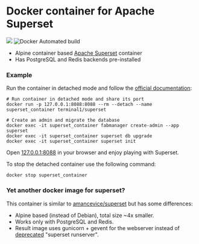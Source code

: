 # Docker container for Apache Superset

[![](https://images.microbadger.com/badges/image/terminal1/superset.svg)](https://hub.docker.com/r/terminal1/superset/)
![Docker Automated build](https://img.shields.io/docker/automated/terminal1/superset.svg)


* Alpine container based [Apache Superset](https://superset.apache.org/) container
* Has PostgreSQL and Redis backends pre-installed

### Example
Run the container in detached mode and follow the [official documentation](https://superset.apache.org/installation.html#superset-installation-and-initialization):
```
# Run container in detached mode and share its port
docker run -p 127.0.0.1:8088:8088 --rm --detach --name superset_container terminal1/superset

# Create an admin and migrate the database
docker exec -it superset_container fabmanager create-admin --app superset
docker exec -it superset_container superset db upgrade
docker exec -it superset_container superset init
```
Open [127.0.0.1:8088](http://127.0.0.1:8088) in your browser and enjoy playing with Superset.

To stop the detached container use the following command:
```
docker stop superset_container
```

### Yet another docker image for superset?
This container is similar to [amancevice/superset](https://hub.docker.com/r/amancevice/superset/) but has some differences:

* Alpine based (instead of Debian), total size ~4x smaller.
* Works only with PostgreSQL and Redis.
* Result image uses gunicorn + gevent for the webserver instead of [deprecated](https://github.com/apache/incubator-superset/blob/0.25.0/superset/cli.py#L113-L114) "superset runserver".

